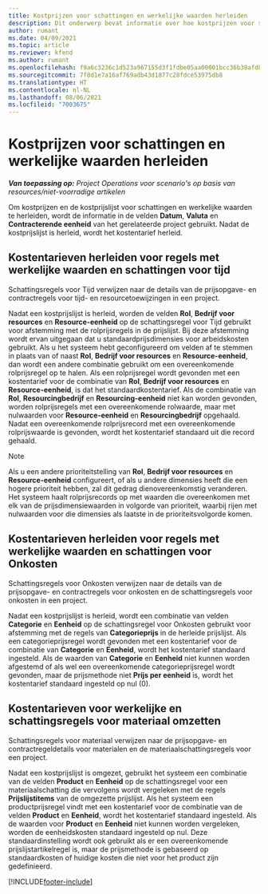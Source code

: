 ```yaml
---
title: Kostprijzen voor schattingen en werkelijke waarden herleiden
description: Dit onderwerp bevat informatie over hoe kostprijzen voor schattingen en werkelijke waarden worden herleid.
author: rumant
ms.date: 04/09/2021
ms.topic: article
ms.reviewer: kfend
ms.author: rumant
ms.openlocfilehash: f9a6c3236c1d523a967155d3f1fdbe05aa00001bcc36b38afd86270c4cd1d7cc
ms.sourcegitcommit: 7f8d1e7a16af769adb43d1877c28fdce53975db8
ms.translationtype: HT
ms.contentlocale: nl-NL
ms.lasthandoff: 08/06/2021
ms.locfileid: "7003675"
---
```

# <a name="resolving-cost-prices-for-estimates-and-actuals"></a>Kostprijzen voor schattingen en werkelijke waarden herleiden

_**Van toepassing op:** Project Operations voor scenario's op basis van resources/niet-voorradige artikelen_

Om kostprijzen en de kostprijslijst voor schattingen en werkelijke waarden te herleiden, wordt de informatie in de velden **Datum**, **Valuta** en **Contracterende eenheid** van het gerelateerde project gebruikt. Nadat de kostprijslijst is herleid, wordt het kostentarief herleid.

## <a name="resolving-cost-rates-on-actual-and-estimate-lines-for-time"></a>Kostentarieven herleiden voor regels met werkelijke waarden en schattingen voor tijd

Schattingsregels voor Tijd verwijzen naar de details van de prijsopgave- en contractregels voor tijd- en resourcetoewijzingen in een project.

Nadat een kostprijslijst is herleid, worden de velden **Rol**, **Bedrijf voor resources** en **Resource-eenheid** op de schattingsregel voor Tijd gebruikt voor afstemming met de rolprijsregels in de prijslijst. Bij deze afstemming wordt ervan uitgegaan dat u standaardprijsdimensies voor arbeidskosten gebruikt. Als u het systeem hebt geconfigureerd om velden af te stemmen in plaats van of naast **Rol**, **Bedrijf voor resources** en **Resource-eenheid**, dan wordt een andere combinatie gebruikt om een overeenkomende rolprijsregel op te halen. Als een rolprijsregel wordt gevonden met een kostentarief voor de combinatie van **Rol**, **Bedrijf voor resources** en **Resource-eenheid**, is dat het standaardkostentarief. Als de combinatie van **Rol**, **Resourcingbedrijf** en **Resourcing-eenheid** niet kan worden gevonden, worden rolprijsregels met een overeenkomende rolwaarde, maar met nulwaarden voor **Resource-eenheid** en **Resourcingbedrijf** opgehaald.​ Nadat een overeenkomende rolprijsrecord met een overeenkomende rolprijswaarde is gevonden, wordt het kostentarief standaard uit die record gehaald. 

> [!NOTE]
> Als u een andere prioriteitstelling van **Rol**, **Bedrijf voor resources** en **Resource-eenheid** configureert, of als u andere dimensies heeft die een hogere prioriteit hebben, zal dit gedrag dienovereenkomstig veranderen. Het systeem haalt rolprijsrecords op met waarden die overeenkomen met elk van de prijsdimensiewaarden in volgorde van prioriteit, waarbij rijen met nulwaarden voor die dimensies als laatste in de prioriteitsvolgorde komen.

## <a name="resolving-cost-rates-on-actual-and-estimate-lines-for-expense"></a>Kostentarieven herleiden voor regels met werkelijke waarden en schattingen voor Onkosten

Schattingsregels voor Onkosten verwijzen naar de details van de prijsopgave- en contractregels voor onkosten en de schattingsregels voor onkosten in een project.

Nadat een kostprijslijst is herleid, wordt een combinatie van velden **Categorie** en **Eenheid** op de schattingsregel voor Onkosten gebruikt voor afstemming met de regels van **Categorieprijs** in de herleide prijslijst. Als een categorieprijsregel wordt gevonden met een kostentarief voor de combinatie van **Categorie** en **Eenheid**, wordt het kostentarief standaard ingesteld. Als de waarden van **Categorie** en **Eenheid** niet kunnen worden afgestemd of als wel een overeenkomende categorieprijsregel wordt gevonden, maar de prijsmethode niet **Prijs per eenheid** is, wordt het kostentarief standaard ingesteld op nul (0).

## <a name="resolving-cost-rates-on-actual-and-estimate-lines-for-material"></a>Kostentarieven voor werkelijke en schattingsregels voor materiaal omzetten

Schattingsregels voor materiaal verwijzen naar de prijsopgave- en contractregeldetails voor materialen en de materiaalschattingsregels voor een project.

Nadat een kostprijslijst is omgezet, gebruikt het systeem een combinatie van de velden **Product** en **Eenheid** op de schattingsregel voor een materiaalschatting die vervolgens wordt vergeleken met de regels **Prijslijstitems** van de omgezette prijslijst. Als het systeem een productprijsregel vindt met een kostentarief voor de combinatie van de velden **Product** en **Eenheid**, wordt het kostentarief standaard ingesteld. Als de waarden voor **Product** en **Eenheid** niet kunnen worden vergeleken, worden de eenheidskosten standaard ingesteld op nul. Deze standaardinstelling wordt ook gebruikt als er een overeenkomende prijslijstartikelregel is, maar de prijsmethode is gebaseerd op standaardkosten of huidige kosten die niet voor het product zijn gedefinieerd.

[!INCLUDE[footer-include](../includes/footer-banner.md)]
